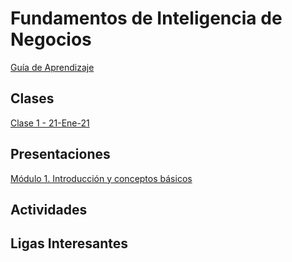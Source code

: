 
# Fundamentos de Inteligencia de Negocios
[Guía de Aprendizaje](https://github.com/mosesmarin/Maestria-Ciencia-de-datos-e-inteligencia-de-negocios/blob/master/Fundamentos-de-Inteligencia-de-Negocios/presentaciones/DAT510-FUNDAMENTOS%20DE%20IN-GUIA%20DE%20APRENDIZAJE.pdf)


## Clases
[Clase 1 - 21-Ene-21](https://youtu.be/iUd9lsDdH8M)

## Presentaciones
[Módulo 1. Introducción y conceptos básicos](https://github.com/mosesmarin/Maestria-Ciencia-de-datos-e-inteligencia-de-negocios/blob/master/Fundamentos-de-Inteligencia-de-Negocios/presentaciones/DAT%20510-UNIDAD%20I%20PRIMAVERA%202021.pdf)

## Actividades




## Ligas Interesantes




